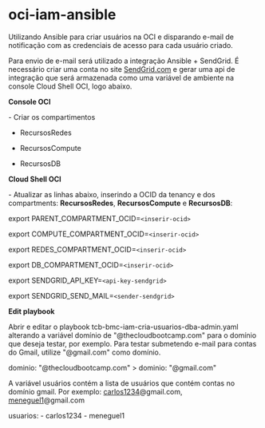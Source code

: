# oci-iam-ansible
Utilizando Ansible para criar usuários na OCI e disparando e-mail de notificação com as credenciais de acesso para cada usuário criado.

Para envio de e-mail será utilizado a integração Ansible + SendGrid. É necessário criar uma conta no site [SendGrid.com](https://sendgrid.com/)  e gerar uma api de integração que será armazenada como uma variável de ambiente na console Cloud Shell OCI, logo abaixo.

**Console OCI**

\- Criar os compartimentos

- RecursosRedes

- RecursosCompute

- RecursosDB

  

**Cloud Shell OCI**

\- Atualizar as linhas abaixo, inserindo a OCID da tenancy e dos compartments: **RecursosRedes**, **RecursosCompute** e **RecursosDB**:

export PARENT_COMPARTMENT_OCID=`<inserir-ocid>`

export COMPUTE_COMPARTMENT_OCID=`<inserir-ocid>`

export REDES_COMPARTMENT_OCID=`<inserir-ocid>`

export DB_COMPARTMENT_OCID=`<inserir-ocid>`

export SENDGRID_API_KEY=`<api-key-sendgrid>`

export SENDGRID_SEND_MAIL=`<sender-sendgrid>`



**Edit playbook**

Abrir e editar o playbook tcb-bmc-iam-cria-usuarios-dba-admin.yaml alterando a variável domínio de "@thecloudbootcamp.com" para o domínio que deseja testar, por exemplo. Para testar submetendo e-mail para contas do Gmail, utilize "@gmail.com" como domínio.

dominio: "@thecloudbootcamp.com" > dominio: "@gmail.com"

A variável usuários contém a lista de usuários que contém contas no domínio gmail. Por exemplo: <u>carlos1234</u>@gmail.com, <u>meneguel1</u>@gmail.com

usuarios:
      - carlos1234
            - meneguel1